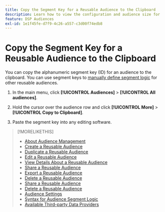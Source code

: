 ```yaml
---
title: Copy the Segment Key for a Reusable Audience to the Clipboard
description: Learn how to view the configuration and audience size for a reusable audience.
feature: DSP Audiences
exl-id: 1e1f45fe-d7f9-4c26-a557-c3d00f74edb8
---
```

# Copy the Segment Key for a Reusable Audience to the Clipboard

You can copy the alphanumeric segment key (ID) for an audience to the clipboard. You can use segment keys to [manually define segment logic](audience-segment-logic-syntax.md) for other reusable audiences.

1. In the main menu, click **[!UICONTROL Audiences]** > **[!UICONTROL All audiences]**.

1. Hold the cursor over the audience row and click **[!UICONTROL More]** > **[!UICONTROL Copy to Clipboard]**.

1. Paste the segment key into any editing software.

>[!MORELIKETHIS]
>
>* [About Audience Management](audience-about.md)
>* [Create a Reusable Audience](reusable-audience-create.md)
>* [Duplicate a Reusable Audience](reusable-audience-duplicate.md)
>* [Edit a Reusable Audience](reusable-audience-edit.md)
>* [View Details About a Reusable Audience](reusable-audience-view-details.md)
>* [Share a Reusable Audience](reusable-audience-share.md)
>* [Export a Reusable Audience](reusable-audience-export.md)
>* [Delete a Reusable Audience](reusable-audience-delete.md)
>* [Share a Reusable Audience](reusable-audience-share.md)
>* [Delete a Reusable Audience](reusable-audience-delete.md)
>* [Audience Settings](audience-settings.md)
>* [Syntax for Audience Segment Logic](audience-segment-logic-syntax.md)
>* [Available Third-party Data Providers](third-party-data-providers.md)
